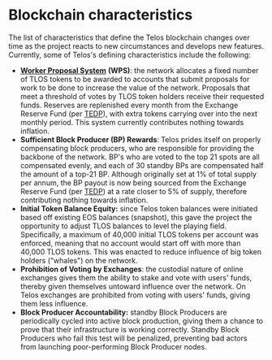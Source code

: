 # Blockchain characteristics

The list of characteristics that define the Telos blockchain changes over time as the project reacts to new circumstances and develops new features. Currently, some of Telos's defining characteristics include the following:

* [**Worker Proposal System**](https://medium.com/telos-foundation/telos-user-guide-tutorial-worker-proposals-b9b5f422ef08) **\(WPS\)**: the network allocates a fixed number of TLOS tokens to be awarded to accounts that submit proposals for work to be done to increase the value of the network. Proposals that meet a threshold of votes by TLOS token holders receive their requested funds. Reserves are replenished every month from the Exchange Reserve Fund \(per [TEDP](https://medium.com/@goodblock_info/understanding-the-telos-economic-development-plan-bd42d4666374)\), with extra tokens carrying over into the next monthly period. This system currently contributes nothing towards inflation.
* **Sufficient Block Producer \(BP\) Rewards**: Telos prides itself on properly compensating block producers, who are responsible for providing the backbone of the network. BP's who are voted to the top 21 spots are all compensated evenly, and each of 30 standby BPs are compensated half the amount of a top-21 BP. Although originally set at 1% of total supply per annum, the BP payout is now being sourced from the Exchange Reserve Fund \(per [TEDP](https://medium.com/@goodblock_info/understanding-the-telos-economic-development-plan-bd42d4666374)\) at a rate closer to 5% of supply, therefore contributing nothing towards inflation.
* **Initial Token Balance Equity:** since Telos token balances were initiated based off existing EOS balances \(snapshot\), this gave the project the opportunity to adjust TLOS balances to level the playing field. Specifically, a maximum of 40,000 initial TLOS tokens per account was enforced, meaning that no account would start off with more than 40,000 TLOS tokens. This was enacted to reduce influence of big token holders \("whales"\) on the network.
* **Prohibition of Voting by Exchanges**: the custodial nature of online exchanges gives them the ability to stake and vote with users' funds, thereby given themselves untoward influence over the network. On Telos exchanges are prohibited from voting with users' funds, giving them less influence.
* **Block Producer Accountability:** standby Block Producers are periodically cycled into active block production, giving them a chance to prove that their infrastructure is working correctly. Standby Block Producers who fail this test will be penalized, preventing bad actors from launching poor-performing Block Producer nodes.

